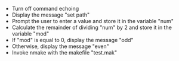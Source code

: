 - Turn off command echoing
- Display the message "set path"
- Prompt the user to enter a value and store it in the variable "num"
- Calculate the remainder of dividing "num" by 2 and store it in the variable "mod"
- If "mod" is equal to 0, display the message "odd"
- Otherwise, display the message "even"
- Invoke nmake with the makefile "test.mak"
